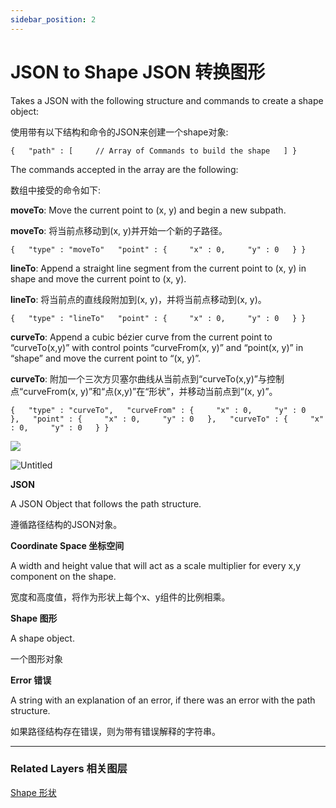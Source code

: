 ```yaml
---
sidebar_position: 2
---
```


# JSON to Shape JSON 转换图形

Takes a JSON with the following structure and commands to create a shape object:

使用带有以下结构和命令的JSON来创建一个shape对象:

```
{   "path" : [     // Array of Commands to build the shape   ] }
```

The commands accepted in the array are the following:

数组中接受的命令如下:

**moveTo**: Move the current point to (x, y) and begin a new subpath.

**moveTo**: 将当前点移动到(x, y)并开始一个新的子路径。

```
{   "type" : "moveTo"   "point" : {     "x" : 0,     "y" : 0   } }
```

**lineTo**: Append a straight line segment from the current point to (x, y) in shape and move the current point to (x, y).

**lineTo**: 将当前点的直线段附加到(x, y)，并将当前点移动到(x, y)。

```
{   "type" : "lineTo"   "point" : {     "x" : 0,     "y" : 0   } }
```

**curveTo**: Append a cubic bézier curve from the current point to “curveTo(x,y)” with control points “curveFrom(x, y)” and “point(x, y)” in “shape” and move the current point to “(x, y)”.

**curveTo**: 附加一个三次方贝塞尔曲线从当前点到“curveTo(x,y)”与控制点“curveFrom(x, y)”和“点(x,y)”在“形状”，并移动当前点到“(x, y)”。

```
{   "type" : "curveTo",   "curveFrom" : {     "x" : 0,     "y" : 0   },   "point" : {     "x" : 0,     "y" : 0   },   "curveTo" : {     "x" : 0,     "y" : 0   } }
```

![](https://origami.design/public/images/documentation/curveToShapeExample@2x.png)

![Untitled](https://s3.us-west-2.amazonaws.com/secure.notion-static.com/4fc3a45f-fc5f-44f2-81b6-db8be765c6b3/Untitled.png?X-Amz-Algorithm=AWS4-HMAC-SHA256&X-Amz-Content-Sha256=UNSIGNED-PAYLOAD&X-Amz-Credential=AKIAT73L2G45EIPT3X45%2F20220602%2Fus-west-2%2Fs3%2Faws4_request&X-Amz-Date=20220602T181255Z&X-Amz-Expires=86400&X-Amz-Signature=b448563a262f308c789a4c9b405c70944bb8aeb7da58a10fa54921e5a2ea9bdd&X-Amz-SignedHeaders=host&response-content-disposition=filename%20%3D%22Untitled.png%22&x-id=GetObject)

**JSON**

A JSON Object that follows the path structure.

遵循路径结构的JSON对象。

**Coordinate Space 坐标空间**

A width and height value that will act as a scale multiplier for every x,y component on the shape.

宽度和高度值，将作为形状上每个x、y组件的比例相乘。

**Shape 图形**

A shape object.

一个图形对象

**Error 错误**

A string with an explanation of an error, if there was an error with the path structure.

如果路径结构存在错误，则为带有错误解释的字符串。

------

### Related Layers 相关图层

[Shape 形状](https://www.notion.so/Shape-6381402c7a90468d97365c58ab562ea1)
